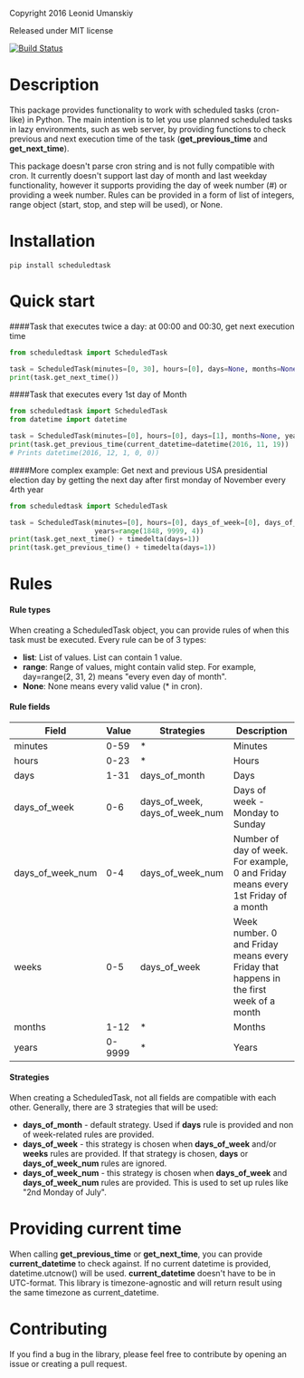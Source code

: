 Copyright 2016 Leonid Umanskiy

Released under MIT license

[![Build Status](https://travis-ci.org/leonidumanskiy/scheduledtask.svg?branch=master)](https://travis-ci.org/leonidumanskiy/scheduledtask)

# Description
This package provides functionality to work with scheduled tasks (cron-like) in Python.
The main intention is to let you use planned scheduled tasks in lazy environments, 
such as web server, by providing functions to check previous and next execution time of the task (**get_previous_time** and **get_next_time**).

This package doesn't parse cron string and is not fully compatible with cron. 
It currently doesn't support last day of month and last weekday functionality, 
however it supports providing the day of week number (#) or providing a week number.
Rules can be provided in a form of list of integers, range object (start, stop, and step will be used), or None.

# Installation
```
pip install scheduledtask
```

# Quick start
####Task that executes twice a day: at 00:00 and 00:30, get next execution time
```python
from scheduledtask import ScheduledTask

task = ScheduledTask(minutes=[0, 30], hours=[0], days=None, months=None, years=None)
print(task.get_next_time())
```

####Task that executes every 1st day of Month
```python
from scheduledtask import ScheduledTask
from datetime import datetime

task = ScheduledTask(minutes=[0], hours=[0], days=[1], months=None, years=None)
print(task.get_previous_time(current_datetime=datetime(2016, 11, 19))  
# Prints datetime(2016, 12, 1, 0, 0))
```

####More complex example:
Get next and previous USA presidential election day by getting the next day after first monday of November every 4rth year
```python
from scheduledtask import ScheduledTask

task = ScheduledTask(minutes=[0], hours=[0], days_of_week=[0], days_of_week_num=[0], months=[11], 
                     years=range(1848, 9999, 4))
print(task.get_next_time() + timedelta(days=1))
print(task.get_previous_time() + timedelta(days=1))
```

# Rules

#### Rule types
When creating a ScheduledTask object, you can provide rules of when this task must be executed.
Every rule can be of 3 types:
- **list**: List of values. List can contain 1 value.
- **range**: Range of values, might contain valid step. For example, day=range(2, 31, 2) means "every even day of month".
- **None**: None means every valid value (* in cron).

#### Rule fields
| Field            | Value  | Strategies                      | Description                                                                            |
|------------------|--------|---------------------------------|----------------------------------------------------------------------------------------|
| minutes          | 0-59   | *                               | Minutes                                                                                |
| hours            | 0-23   | *                               | Hours                                                                                  |
| days             | 1-31   | days_of_month                   | Days                                                                                   |
| days_of_week     | 0-6    | days_of_week,  days_of_week_num | Days of week - Monday to Sunday                                                        |
| days_of_week_num | 0-4    | days_of_week_num                | Number of day of week. For example, 0 and Friday means every 1st Friday of a month     |
| weeks            | 0-5    | days_of_week                    | Week number. 0 and Friday means every Friday that happens in the first week of a month |
| months           | 1-12   | *                               | Months                                                                                 |
| years            | 0-9999 | *                               | Years                                                                                  |

#### Strategies
When creating a ScheduledTask, not all fields are compatible with each other.
Generally, there are 3 strategies that will be used:
- **days_of_month** - default strategy. Used if **days** rule is provided and non of week-related rules are provided. 
- **days_of_week** - this strategy is chosen when **days_of_week** and/or **weeks** rules are provided. If that strategy is chosen, **days** or **days_of_week_num** rules are ignored. 
- **days_of_week_num** - this strategy is chosen when **days_of_week** and **days_of_week_num** rules are provided. This is used to set up rules like "2nd Monday of July".

# Providing current time
When calling **get_previous_time** or **get_next_time**, you can provide **current_datetime** to check against. 
If no current datetime is provided, datetime.utcnow() will be used. 
**current_datetime** doesn't have to be in UTC-format. This library is timezone-agnostic and will return result using the same timezone as current_datetime.

# Contributing
If you find a bug in the library, please feel free to contribute by opening an issue or creating a pull request.
